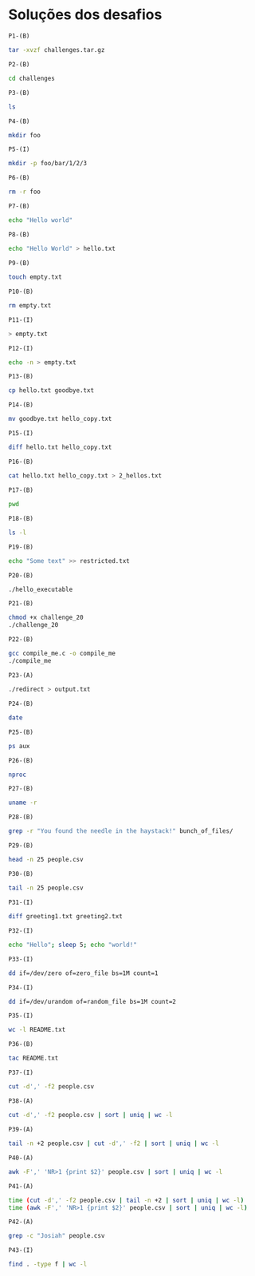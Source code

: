 # Soluções dos desafios

``P1-(B)``
```bash
tar -xvzf challenges.tar.gz
```

``P2-(B)``
```bash
cd challenges
```

``P3-(B)``
```bash
ls
```

``P4-(B)``
```bash
mkdir foo
```

``P5-(I)``
```bash
mkdir -p foo/bar/1/2/3
```

``P6-(B)``
```bash
rm -r foo
```

``P7-(B)``
```bash
echo "Hello world"
```

``P8-(B)``
```bash
echo "Hello World" > hello.txt
```

``P9-(B)``
```bash
touch empty.txt
```

``P10-(B)``
```bash
rm empty.txt
```

``P11-(I)``
```bash
> empty.txt
```

``P12-(I)``
```bash
echo -n > empty.txt
```

``P13-(B)``
```bash
cp hello.txt goodbye.txt
```

``P14-(B)``
```bash
mv goodbye.txt hello_copy.txt
```

``P15-(I)``
```bash
diff hello.txt hello_copy.txt
```

``P16-(B)``
```bash
cat hello.txt hello_copy.txt > 2_hellos.txt
```

``P17-(B)``
```bash
pwd
```

``P18-(B)``
```bash
ls -l
```

``P19-(B)``
```bash
echo "Some text" >> restricted.txt
```

``P20-(B)``
```bash
./hello_executable
```

``P21-(B)``
```bash
chmod +x challenge_20
./challenge_20
```

``P22-(B)``
```bash
gcc compile_me.c -o compile_me
./compile_me
```

``P23-(A)``
```bash
./redirect > output.txt
```

``P24-(B)``
```bash
date
```

``P25-(B)``
```bash
ps aux
```

``P26-(B)``
```bash
nproc
```

``P27-(B)``
```bash
uname -r
```

``P28-(B)``
```bash
grep -r "You found the needle in the haystack!" bunch_of_files/
```

``P29-(B)``
```bash
head -n 25 people.csv
```

``P30-(B)``
```bash
tail -n 25 people.csv
```

``P31-(I)``
```bash
diff greeting1.txt greeting2.txt
```

``P32-(I)``
```bash
echo "Hello"; sleep 5; echo "world!"
```

``P33-(I)``
```bash
dd if=/dev/zero of=zero_file bs=1M count=1
```

``P34-(I)``
```bash
dd if=/dev/urandom of=random_file bs=1M count=2
```

``P35-(I)``
```bash
wc -l README.txt
```

``P36-(B)``
```bash
tac README.txt
```

``P37-(I)``
```bash
cut -d',' -f2 people.csv
```

``P38-(A)``
```bash
cut -d',' -f2 people.csv | sort | uniq | wc -l
```

``P39-(A)``
```bash
tail -n +2 people.csv | cut -d',' -f2 | sort | uniq | wc -l
```

``P40-(A)``
```bash
awk -F',' 'NR>1 {print $2}' people.csv | sort | uniq | wc -l
```

``P41-(A)``
```bash
time (cut -d',' -f2 people.csv | tail -n +2 | sort | uniq | wc -l)
time (awk -F',' 'NR>1 {print $2}' people.csv | sort | uniq | wc -l)
```

``P42-(A)``
```bash
grep -c "Josiah" people.csv
```

``P43-(I)``
```bash
find . -type f | wc -l
```



